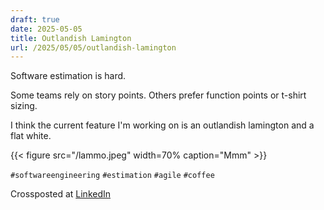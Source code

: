 ```yaml
---
draft: true
date: 2025-05-05
title: Outlandish Lamington
url: /2025/05/05/outlandish-lamington
---
```


Software estimation is hard.

Some teams rely on story points. Others prefer function points or t-shirt sizing.

I think the current feature I'm working on is an outlandish lamington and a flat white.

{{< figure src="/lammo.jpeg" width=70% caption="Mmm" >}}

`#softwareengineering` `#estimation` `#agile` `#coffee`

Crossposted at [LinkedIn](https://www.linkedin.com/posts/carlo-hämäläinen-36857270_softwareengineering-estimation-agile-activity-7324969928703299584-J2LZ/)